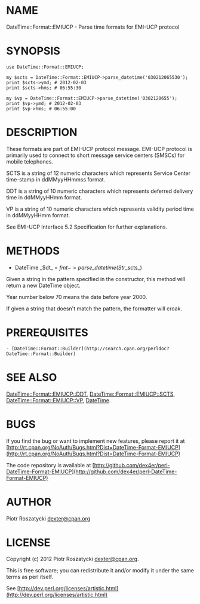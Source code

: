 # NAME

DateTime::Format::EMIUCP - Parse time formats for EMI-UCP protocol

# SYNOPSIS

    use DateTime::Format::EMIUCP;

    my $scts = DateTime::Format::EMIUCP->parse_datetime('030212065530');
    print $scts->ymd; # 2012-02-03
    print $scts->hms; # 06:55:30

    my $vp = DateTime::Format::EMIUCP->parse_datetime('0302120655');
    print $vp->ymd; # 2012-02-03
    print $vp->hms; # 06:55:00

# DESCRIPTION

These formats are part of EMI-UCP protocol message. EMI-UCP protocol is
primarily used to connect to short message service centers (SMSCs) for mobile
telephones.

SCTS is a string of 12 numeric characters which represents Service Center
time-stamp in ddMMyyHHmmss format.

DDT is a string of 10 numeric characters which represents deferred delivery
time in ddMMyyHHmm format.

VP is a string of 10 numeric characters which represents validity period time
in ddMMyyHHmm format.

See EMI-UCP Interface 5.2 Specification for further explanations.

# METHODS

- DateTime \_$dt\_ = $fmt->parse\_datetime(Str \_$scts\_)

Given a string in the pattern specified in the constructor, this method will
return a new DateTime object.

Year number below 70 means the date before year 2000.

If given a string that doesn't match the pattern, the formatter will croak.

# PREREQUISITES

    - [DateTime::Format::Builder](http://search.cpan.org/perldoc?DateTime::Format::Builder)

# SEE ALSO

[DateTime::Format::EMIUCP::DDT](http://search.cpan.org/perldoc?DateTime::Format::EMIUCP::DDT), [DateTime::Format::EMIUCP::SCTS](http://search.cpan.org/perldoc?DateTime::Format::EMIUCP::SCTS),
[DateTime::Format::EMIUCP::VP](http://search.cpan.org/perldoc?DateTime::Format::EMIUCP::VP), [DateTime](http://search.cpan.org/perldoc?DateTime).

# BUGS

If you find the bug or want to implement new features, please report it at
[http://rt.cpan.org/NoAuth/Bugs.html?Dist=DateTime-Format-EMIUCP](http://rt.cpan.org/NoAuth/Bugs.html?Dist=DateTime-Format-EMIUCP)

The code repository is available at
[http://github.com/dex4er/perl-DateTime-Format-EMIUCP](http://github.com/dex4er/perl-DateTime-Format-EMIUCP)

# AUTHOR

Piotr Roszatycki <dexter@cpan.org>

# LICENSE

Copyright (c) 2012 Piotr Roszatycki <dexter@cpan.org>.

This is free software; you can redistribute it and/or modify it under
the same terms as perl itself.

See [http://dev.perl.org/licenses/artistic.html](http://dev.perl.org/licenses/artistic.html)